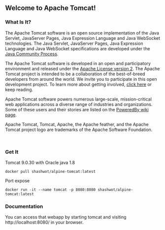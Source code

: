 ## Welcome to Apache Tomcat!

### What Is It?

The Apache Tomcat software is an open source implementation of the Java
Servlet, JavaServer Pages, Java Expression Language and Java WebSocket
technologies. The Java Servlet, JavaServer Pages, Java Expression Language and
Java WebSocket specifications are developed under the
[Java Community Process](https://jcp.org/en/introduction/overview).

The Apache Tomcat software is developed in an open and participatory
environment and released under the
[Apache License version 2](https://www.apache.org/licenses/). The Apache Tomcat
project is intended to be a collaboration of the best-of-breed developers from
around the world. We invite you to participate in this open development
project. To learn more about getting involved,
[click here](https://tomcat.apache.org/getinvolved.html) or keep reading.

Apache Tomcat software powers numerous large-scale, mission-critical web
applications across a diverse range of industries and organizations. Some of
these users and their stories are listed on the
[PoweredBy wiki page](https://wiki.apache.org/tomcat/PoweredBy).

Apache Tomcat, Tomcat, Apache, the Apache feather, and the Apache Tomcat
project logo are trademarks of the Apache Software Foundation.

<br>

### Get It

Tomcat 9.0.30 with Oracle java 1.8

`docker pull shashwot/alpine-tomcat:latest`

Port expose

` docker run -it --name tomcat -p 8080:8080 shashwot/alpine-tomcat:latest `

### Documentation

You can access that webapp by starting tomcat and visiting http://localhost:8080/ in your browser.
